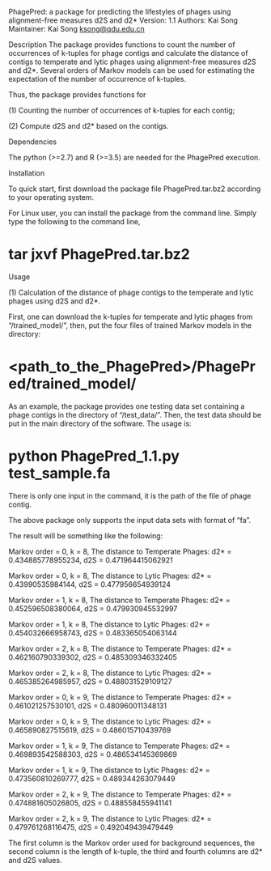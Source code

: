 PhagePred: a package for predicting the lifestyles of phages using alignment-free measures d2S and d2*
Version: 1.1
Authors: Kai Song
Maintainer: Kai Song ksong@qdu.edu.cn

Description
The package provides functions to count the number of occurrences of k-tuples for phage contigs and calculate the distance of contigs to temperate and lytic phages using alignment-free measures d2S and d2*. Several orders of Markov models can be used for estimating the expectation of the number of occurrence of k-tuples.

Thus, the package provides functions for 

(1)	Counting the number of occurrences of k-tuples for each contig;

(2) Compute d2S and d2* based on the contigs.

Dependencies

The python (>=2.7) and R (>=3.5) are needed for the PhagePred execution.

Installation

To quick start, first download the package file PhagePred.tar.bz2 according to your operating system.

For Linux user, you can install the package from the command line. Simply type the following to the command line,

# tar jxvf PhagePred.tar.bz2

Usage

(1) Calculation of the distance of phage contigs to the temperate and lytic phages using d2S and d2*.

First, one can download the k-tuples for temperate and lytic phages from “/trained_model/”, then, put the four files of trained Markov models in the directory:

# <path_to_the_PhagePred>/PhagePred/trained_model/

As an example, the package provides one testing data set containing a phage contigs in the directory of “/test_data/”. Then, the test data should be put in the main directory of the software. The usage is:

# python PhagePred_1.1.py test_sample.fa 

There is only one input in the command, it is the path of the file of phage contig.

The above package only supports the input data sets with format of “fa”.

The result will be something like the following:

Markov order = 0, k = 8, The distance to Temperate Phages: d2* = 0.434885778955234, d2S = 0.471964415062921

Markov order = 0, k = 8, The distance to Lytic Phages: d2* = 0.43990535984144, d2S = 0.477956654939124

Markov order = 1, k = 8, The distance to Temperate Phages: d2* = 0.452596508380064, d2S = 0.479930945532997

Markov order = 1, k = 8, The distance to Lytic Phages: d2* = 0.454032666958743, d2S = 0.483365054063144

Markov order = 2, k = 8, The distance to Temperate Phages: d2* = 0.462160790339302, d2S = 0.485309346332405

Markov order = 2, k = 8, The distance to Lytic Phages: d2* = 0.465385264985957, d2S = 0.488031529109127

Markov order = 0, k = 9, The distance to Temperate Phages: d2* = 0.461021257530101, d2S = 0.480960011348131

Markov order = 0, k = 9, The distance to Lytic Phages: d2* = 0.465890827515619, d2S = 0.486015710439769

Markov order = 1, k = 9, The distance to Temperate Phages: d2* = 0.469893542588303, d2S = 0.486534145369869

Markov order = 1, k = 9, The distance to Lytic Phages: d2* = 0.473560810269777, d2S = 0.489344263079449

Markov order = 2, k = 9, The distance to Temperate Phages: d2* = 0.474881605026805, d2S = 0.488558455941141

Markov order = 2, k = 9, The distance to Lytic Phages: d2* = 0.479761268116475, d2S = 0.492049439479449

The first column is the Markov order used for background sequences, the second column is the length of k-tuple, the third and fourth columns are d2* and d2S values.
